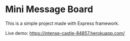 # Mini Message Board

This is a simple project made with Express framework.

Live demo: https://intense-castle-84857.herokuapp.com/